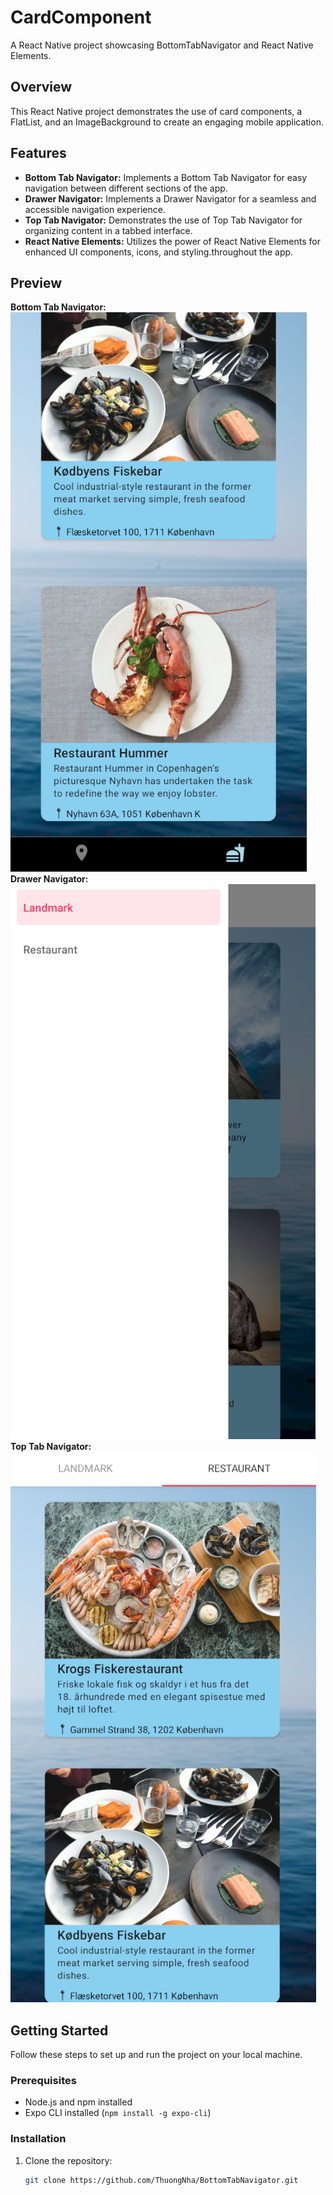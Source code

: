 # CardComponent

A React Native project showcasing BottomTabNavigator and React Native Elements.

## Overview

This React Native project demonstrates the use of card components, a FlatList, and an ImageBackground to create an engaging mobile application.

## Features

- **Bottom Tab Navigator:** Implements a Bottom Tab Navigator for easy navigation between different sections of the app.
- **Drawer Navigator:** Implements a Drawer Navigator for a seamless and accessible navigation experience.
- **Top Tab Navigator:** Demonstrates the use of Top Tab Navigator for organizing content in a tabbed interface.
- **React Native Elements:** Utilizes the power of React Native Elements for enhanced UI components, icons, and styling.throughout the app.

## Preview
**Bottom Tab Navigator:**
![Screenshot 2](src/images/screenshots/Screenshot2.PNG)
**Drawer Navigator:**
![Screenshot 2](src/images/screenshots/Screenshot3.PNG)
**Top Tab Navigator:**
![Screenshot 2](src/images/screenshots/Screenshot4.PNG)

## Getting Started

Follow these steps to set up and run the project on your local machine.

### Prerequisites

- Node.js and npm installed
- Expo CLI installed (`npm install -g expo-cli`)

### Installation

1. Clone the repository:
   ```bash
   git clone https://github.com/ThuongNha/BottomTabNavigator.git
